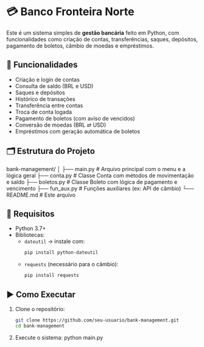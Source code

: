 # 💳 Banco Fronteira Norte

Este é um sistema simples de **gestão bancária** feito em Python, com funcionalidades como criação de contas, transferências, saques, depósitos, pagamento de boletos, câmbio de moedas e empréstimos.

## 📌 Funcionalidades

- Criação e login de contas
- Consulta de saldo (BRL e USD)
- Saques e depósitos
- Histórico de transações
- Transferência entre contas
- Troca de conta logada
- Pagamento de boletos (com aviso de vencidos)
- Conversão de moedas (BRL ⇄ USD)
- Empréstimos com geração automática de boletos

## 🗂️ Estrutura do Projeto

bank-management/
│
├── main.py # Arquivo principal com o menu e a lógica geral
├── conta.py # Classe Conta com métodos de movimentação e saldo
├── boletos.py # Classe Boleto com lógica de pagamento e vencimento
├── fun_aux.py # Funções auxiliares (ex: API de câmbio)
└── README.md # Este arquivo


## 🧪 Requisitos

- Python 3.7+
- Bibliotecas:
  - `dateutil` → instale com:
    ```bash
    pip install python-dateutil
    ```
  - `requests` (necessário para o câmbio):
    ```bash
    pip install requests
    ```

## ▶️ Como Executar

1. Clone o repositório:
   ```bash
   git clone https://github.com/seu-usuario/bank-management.git
   cd bank-management

2. Execute o sistema:
python main.py
